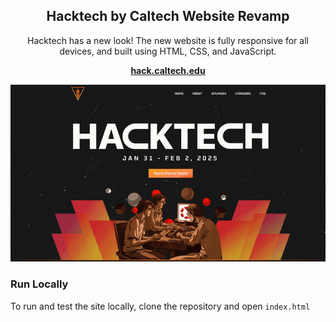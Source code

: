 <div align="center">
  <h2 align="center">Hacktech by Caltech Website Revamp</h2>

  Hacktech has a new look! The new website is fully responsive for all devices, and built using HTML, CSS, and JavaScript.

  <a href="https://hack.caltech.edu"><strong>hack.caltech.edu</strong></a>
  
  <img src="./thumbnail.jpg" alt="Thumbnail" title="Desktop Demo" />
</div>

### Run Locally

To run and test the site locally, clone the repository and open `index.html`
